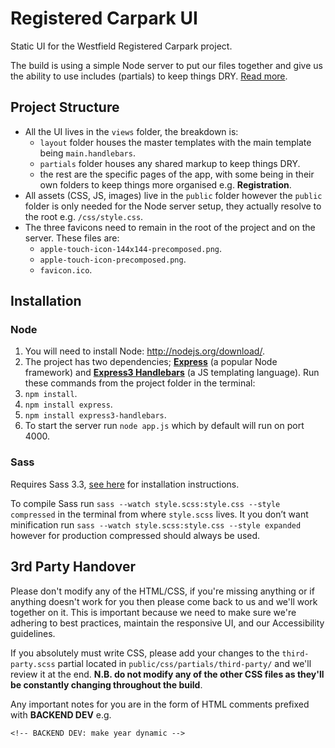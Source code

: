 # Registered Carpark UI

Static UI for the Westfield Registered Carpark project.

The build is using a simple Node server to put our files together and give us the ability to use includes (partials) to keep things DRY. [Read more](http://nodejs.org/).

## Project Structure

- All the UI lives in the `views` folder, the breakdown is:
  - `layout` folder houses the master templates with the main template being `main.handlebars`.
  - `partials` folder houses any shared markup to keep things DRY.
  - the rest are the specific pages of the app, with some being in their own folders to keep things more organised e.g. **Registration**.
- All assets (CSS, JS, images) live in the `public` folder however the `public` folder is only needed for the Node server setup, they actually resolve to the root e.g. `/css/style.css`.
- The three favicons need to remain in the root of the project and on the server. These files are:
  - `apple-touch-icon-144x144-precomposed.png`.
  - `apple-touch-icon-precomposed.png`.
  - `favicon.ico`.

## Installation

### Node

1. You will need to install Node: <http://nodejs.org/download/>.
2. The project has two dependencies; **[Express](https://github.com/visionmedia/express)** (a popular Node framework) and **[Express3 Handlebars](https://github.com/ericf/express3-handlebars)** (a JS templating language). Run these commands from the project folder in the terminal:
  1. `npm install`.
  2. `npm install express`.
  3. `npm install express3-handlebars`.
3. To start the server run `node app.js` which by default will run on port 4000.

### Sass

Requires Sass 3.3, [see here](http://sass-lang.com/install) for installation instructions.

To compile Sass run `sass --watch style.scss:style.css --style compressed` in the terminal from where `style.scss` lives. It you don’t want minification run `sass --watch style.scss:style.css --style expanded` however for production compressed should always be used.

## 3rd Party Handover

Please don't modify any of the HTML/CSS, if you're missing anything or if anything doesn't work for you then please come back to us and we'll work together on it. This is important because we need to make sure we're adhering to best practices, maintain the responsive UI, and our Accessibility guidelines.

If you absolutely must write CSS, please add your changes to the `third-party.scss` partial located in `public/css/partials/third-party/` and we'll review it at the end. **N.B. do not modify any of the other CSS files as they'll be constantly changing throughout the build**.

Any important notes for you are in the form of HTML comments prefixed with **BACKEND DEV** e.g.

    <!-- BACKEND DEV: make year dynamic -->